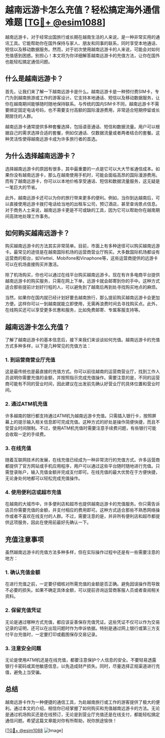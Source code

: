 # 越南远游卡怎么充值？轻松搞定海外通信难题 [[TG💪+ @esim1088](https://t.me/s/esim1088)]

越南远游卡，对于经常出国旅行或长期在越南生活的人来说，是一种非常实用的通讯工具。它能帮助你在国外保持与家人、朋友和同事的联系，同时享受本地通话、短信以及移动数据服务。然而，对于初次使用越南远游卡的人来说，可能会对如何充值感到困惑。别担心！本文将为你详细解答越南远游卡的充值方法，让你在国外也能轻松搞定通信问题。

## 什么是越南远游卡？

首先，让我们来了解一下越南远游卡是什么。越南远游卡是一种预付费SIM卡，专门为到越南旅游或工作的游客设计。它支持本地通话、短信以及移动数据服务，让你在越南期间能够随时随地保持联系。与传统的国内SIM卡不同，越南远游卡不需要绑定固定电话号码，也不需要支付高额的国际漫游费用，非常适合短期停留或长期居住的人群。

越南远游卡通常提供多种套餐选择，包括语音通话、短信和数据流量。用户可以根据自己的需求选择合适的套餐，例如仅通话、仅数据流量或者两者结合的套餐。这种灵活性使得越南远游卡成为许多旅行者的首选。

## 为什么选择越南远游卡？

选择越南远游卡的原因有很多，其中最重要的一点是它可以大大节省通信成本。如果你没有越南远游卡，那么在越南使用手机时，可能会面临高昂的国际漫游费用。而有了越南远游卡，你可以以本地价格享受通话、短信和数据流量服务，这无疑是一笔巨大的节省。

此外，越南远游卡还可以为你的旅行带来更多的便利。例如，当你到达越南后，可以直接使用远游卡拨打电话给当地的出租车公司，预订酒店，甚至查询景点信息。对于商务人士来说，越南远游卡更是不可或缺的工具，因为它可以帮助你在越南期间高效地处理工作事务。

## 如何购买越南远游卡？

购买越南远游卡的方法其实非常简单。目前，市面上有多种途径可以购买越南远游卡。最常见的途径是在越南国际机场的运营商营业厅购买。大多数国际机场都设有运营商的柜台，如Viettel、Mobifone和Vinaphone等，这些运营商提供的远游卡可以在机场直接购买并激活。

除了机场购买，你也可以通过在线平台购买越南远游卡。现在有许多电商平台提供越南远游卡的购买服务，只需在网上下单，远游卡就会邮寄到你的手中。这种方式适合那些提前计划好行程的人，可以避免到了越南后再到处寻找购买地点的麻烦。

当然，如果你在国内就已经计划好要去越南旅行，那么提前购买越南远游卡会更加方便。这样你可以一到越南就能立即使用，无需再浪费时间去寻找购买点。此外，在线购买还可以享受更多优惠和服务，比如免费邮寄、专属客服支持等。

## 越南远游卡怎么充值？

了解了越南远游卡的基本信息后，接下来我们来谈谈如何充值。越南远游卡的充值方式多种多样，以下是几种常见的充值方法：

### 1. 到运营商营业厅充值

这是最传统也是最直接的充值方式。你可以前往越南的运营商营业厅，找到工作人员说明你需要充值的金额，并按照指示完成充值操作。需要注意的是，不同的运营商可能有不同的营业时间，因此建议在出发前先确认好营业厅的具体位置和营业时间。

### 2. 通过ATM机充值

许多越南的银行都支持通过ATM机为越南远游卡充值。只需插入银行卡，按照屏幕上的提示输入相关信息即可完成充值。这种方式的好处是操作简便快捷，而且不受营业时间限制。不过，使用ATM机充值时需要注意手续费问题，有些银行可能会收取一定的手续费。

### 3. 在线充值

随着互联网技术的发展，在线充值已经成为一种非常流行的充值方式。许多运营商都提供了官方网站或手机应用程序，用户可以通过这些平台随时随地进行充值。只需登录账户，输入充值金额并完成支付即可。在线充值的最大优势在于方便快捷，无论身处何地都可以轻松完成充值操作。

### 4. 使用便利店或超市充值

在越南的大城市中，许多便利店和超市也提供越南远游卡的充值服务。你只需告诉店员你需要充值的金额，并支付相应的费用即可。这种方式适合那些不熟悉网络操作或者不喜欢在线支付的人群。不过，需要注意的是，并非所有便利店和超市都提供这项服务，因此在使用前最好先确认一下。

## 充值注意事项

虽然越南远游卡的充值方法多种多样，但在实际操作过程中还是有一些需要注意的地方：

### 1. 确认充值金额

在进行充值之前，一定要仔细核对所需充值的金额是否正确。避免因误操作而导致不必要的损失。如果不确定具体金额，可以提前咨询运营商客服人员或者查阅相关资料。

### 2. 保留充值凭证

无论是通过哪种方式充值，都应该妥善保存充值凭证。这些凭证不仅可以作为交易记录的证明，还可以在出现问题时作为申诉依据。特别是通过网上银行或第三方支付平台充值时，一定要打印或截图保存交易记录。

### 3. 注意安全问题

无论是使用ATM机还是在线充值，都要注意保护个人信息的安全。不要轻易透露银行卡密码或其他敏感信息，以免造成财产损失。同时，尽量选择正规渠道进行充值，避免上当受骗。

## 总结

越南远游卡作为一种便捷的通信工具，为赴越南旅行或工作的游客提供了极大的便利。通过本文的介绍，相信你已经掌握了如何购买和充值越南远游卡的方法。无论是通过机场购买还是在线预订，无论是到营业厅充值还是在线支付，都能轻松搞定通信问题。希望这篇文章能对你有所帮助，祝你旅途愉快！

[[TG💪+ @esim1088](https://t.me/s/esim1088) ![Image](https://i.postimg.cc/4NQfJmqS/Snipaste-2025-05-13-00-14-12.png)]